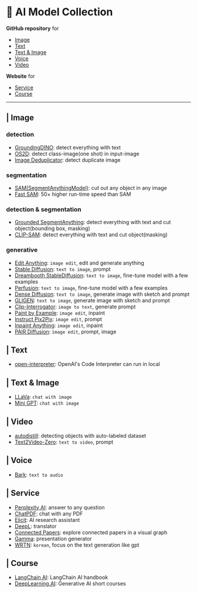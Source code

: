 # 📁 AI Model Collection
**GitHub repository** for 
- [Image](https://github.com/riverallzero/Generative-AI/tree/main#-image)
- [Text](https://github.com/riverallzero/Generative-AI/tree/main/#-text)
- [Text & Image](https://github.com/riverallzero/Generative-AI/tree/main/#-text--image)
- [Voice](https://github.com/riverallzero/Generative-AI/tree/main/#-voice)
- [Video](https://github.com/riverallzero/Generative-AI/tree/main#-video)

**Website** for 
- [Service](https://github.com/riverallzero/Generative-AI/tree/main/#-service)
- [Course](https://github.com/riverallzero/Generative-AI/tree/main/#-course) 

***

## | Image
### detection
- [GroundingDINO](https://github.com/IDEA-Research/GroundingDINO): detect everything with text
- [OS2D](https://github.com/aosokin/os2d): detect class-image(one shot) in input-image
- [Image Deduplicator](https://github.com/idealo/imagededup): detect duplicate image

### segmentation
- [SAM(SegmentAnythingModel)](https://github.com/facebookresearch/segment-anything): cut out any object in any image
- [Fast SAM](https://github.com/CASIA-IVA-Lab/FastSAM): 50× higher run-time speed than SAM

### detection & segmentation
- [Grounded SegmentAnything](https://github.com/IDEA-Research/Grounded-Segment-Anything): detect everything with text and cut object(bounding box, masking)
- [CLIP-SAM](https://github.com/maxi-w/CLIP-SAM): detect everything with text and cut object(masking)

### generative
- [Edit Anything](https://github.com/sail-sg/EditAnything): ```image edit```, edit and generate anything
- [Stable Diffusion](https://github.com/Stability-AI/stablediffusion): ```text to image```, prompt
- [Dreambooth StableDiffusion](https://github.com/XavierXiao/Dreambooth-Stable-Diffusion): ```text to image```, fine-tune model with a few examples
- [Perfusion](https://github.com/ChenDarYen/Key-Locked-Rank-One-Editing-for-Text-to-Image-Personalization): ```text to image```, fine-tune model with a few examples
- [Dense Diffusion](https://github.com/naver-ai/DenseDiffusion): ```text to image```, generate image with sketch and prompt
- [GLIGEN](https://github.com/gligen/GLIGEN): ```text to image```, generate image with sketch and prompt
- [Clip-Interrogator](https://github.com/pharmapsychotic/clip-interrogator): ```image to text```, generate prompt
- [Paint by Example](https://github.com/Fantasy-Studio/Paint-by-Example): ```image edit```, inpaint
- [Instruct Pix2Pix](https://github.com/timothybrooks/instruct-pix2pix): ```image edit```, prompt
- [Inpaint Anything](https://github.com/geekyutao/Inpaint-Anything): ```image edit```, inpaint
- [PAIR Diffusion](https://github.com/Picsart-AI-Research/PAIR-Diffusion): ```ìmage edit```, prompt, image

## | Text
- [open-interpreter](https://github.com/KillianLucas/open-interpreter): OpenAI's Code Interpreter can run in local

## | Text & Image
- [LLaVa](https://github.com/haotian-liu/LLaVA): ```chat with image```
- [Mini GPT](https://github.com/Vision-CAIR/MiniGPT-4): ```chat with image```

## | Video
- [autodistill](https://github.com/autodistill/autodistill): detecting objects with auto-labeled dataset
- [Text2Video-Zero](https://github.com/Picsart-AI-Research/Text2Video-Zero): ```text to video```, prompt

## | Voice
- [Bark](https://github.com/suno-ai/bark): ```text to audio```

## | Service
- [Perplexity AI](https://www.perplexity.ai/search/c1cd6e16-21e4-45e2-971b-5a077abd2c36?s=u): answer to any question
- [ChatPDF](https://www.chatpdf.com/): chat with any PDF
- [Elicit](https://elicit.org/): AI research assistant
- [DeepL](https://www.deepl.com/): translator
- [Connected Papers](https://www.connectedpapers.com/): explore connected papers in a visual graph
- [Gamma](https://gamma.app/): presentation generator
- [WRTN](https://wrtn.ai/): ```korean```, focus on the text generation like gpt

## | Course
- [LangChain AI](https://www.pinecone.io/learn/langchain/): LangChain AI handbook
- [DeepLearning.AI](https://www.deeplearning.ai/short-courses/): Generative AI short courses
